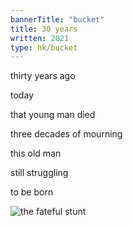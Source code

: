 ```yaml
---
bannerTitle: "bucket" 
title: 30 years
written: 2021
type: hk/bucket
---
```


thirty years ago

today

that young man died

three decades of mourning

this old man

still struggling

to be born

![the fateful stunt](/images/circus/suitcase.jpg "the fateful stunt")
